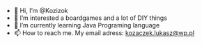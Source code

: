- 👋 Hi, I’m @Kozizok
- 👀 I’m interested a boardgames and a lot of DIY things
- 🌱 I’m currently learning Java Programing language
- 📫 How to reach me. My email adress: kozaczek.lukasz@wp.pl




<!---
Kozizok/Kozizok is a ✨ special ✨ repository because its `README.md` (this file) appears on your GitHub profile.
You can click the Preview link to take a look at your changes.
--->
